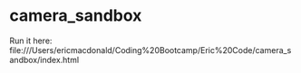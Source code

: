 # camera_sandbox

Run it here:
file:///Users/ericmacdonald/Coding%20Bootcamp/Eric%20Code/camera_sandbox/index.html
